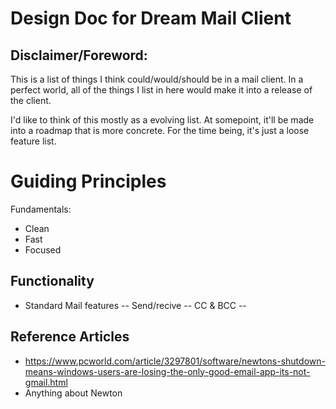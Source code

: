 # Design Doc for Dream Mail Client

## Disclaimer/Foreword:

This is a list of things I think could/would/should be in a mail client. In a perfect world, all of the things I list in here would make it into a release of the client. 

I'd like to think of this mostly as a evolving list. At somepoint, it'll be made into a roadmap that is more concrete. For the time being, it's just a loose feature list.

# Guiding Principles

Fundamentals: 
- Clean
- Fast
- Focused

## Functionality

- Standard Mail features
-- Send/recive
-- CC & BCC
-- 
## Reference Articles

- https://www.pcworld.com/article/3297801/software/newtons-shutdown-means-windows-users-are-losing-the-only-good-email-app-its-not-gmail.html
- Anything about Newton
